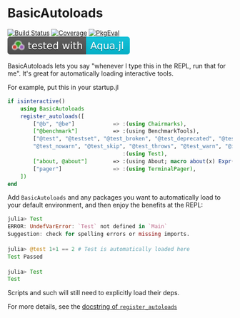 # BasicAutoloads

[![Build Status](https://github.com/LilithHafner/BasicAutoloads.jl/actions/workflows/CI.yml/badge.svg?branch=main)](https://github.com/LilithHafner/BasicAutoloads.jl/actions/workflows/CI.yml?query=branch%3Amain)
[![Coverage](https://codecov.io/gh/LilithHafner/BasicAutoloads.jl/branch/main/graph/badge.svg)](https://codecov.io/gh/LilithHafner/BasicAutoloads.jl)
[![PkgEval](https://JuliaCI.github.io/NanosoldierReports/pkgeval_badges/B/BasicAutoloads.svg)](https://JuliaCI.github.io/NanosoldierReports/pkgeval_badges/B/BasicAutoloads.html)
[![Aqua](https://raw.githubusercontent.com/JuliaTesting/Aqua.jl/master/badge.svg)](https://github.com/JuliaTesting/Aqua.jl)

BasicAutoloads lets you say "whenever I type this in the REPL, run that for me". It's great
for automatically loading interactive tools.

For example, put this in your startup.jl

```julia
if isinteractive()
    using BasicAutoloads
    register_autoloads([
        ["@b", "@be"]            => :(using Chairmarks),
        ["@benchmark"]           => :(using BenchmarkTools),
        ["@test", "@testset", "@test_broken", "@test_deprecated", "@test_logs",
        "@test_nowarn", "@test_skip", "@test_throws", "@test_warn", "@inferred"] =>
                                    :(using Test),
        ["about, @about"]        => :(using About; macro about(x) Expr(:call, About.about, x) end),
        ["pager"]                => :(using TerminalPager),
    ])
end
```

Add `BasicAutoloads` and any packages you want to automatically load to your default
environment, and then enjoy the benefits at the REPL:

```julia
julia> Test
ERROR: UndefVarError: `Test` not defined in `Main`
Suggestion: check for spelling errors or missing imports.

julia> @test 1+1 == 2 # Test is automatically loaded here
Test Passed

julia> Test
Test
```

Scripts and such will still need to explicitly load their deps.

For more details, see the [docstring of `register_autoloads`](https://github.com/LilithHafner/BasicAutoloads.jl/blob/main/src/BasicAutoloads.jl#L6)
